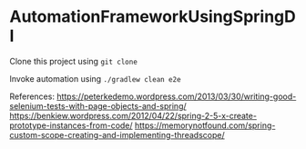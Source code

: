 # AutomationFrameworkUsingSpringDI

Clone this project using
` git clone `

Invoke automation using
`./gradlew clean e2e`

References:
https://peterkedemo.wordpress.com/2013/03/30/writing-good-selenium-tests-with-page-objects-and-spring/
https://benkiew.wordpress.com/2012/04/22/spring-2-5-x-create-prototype-instances-from-code/
https://memorynotfound.com/spring-custom-scope-creating-and-implementing-threadscope/